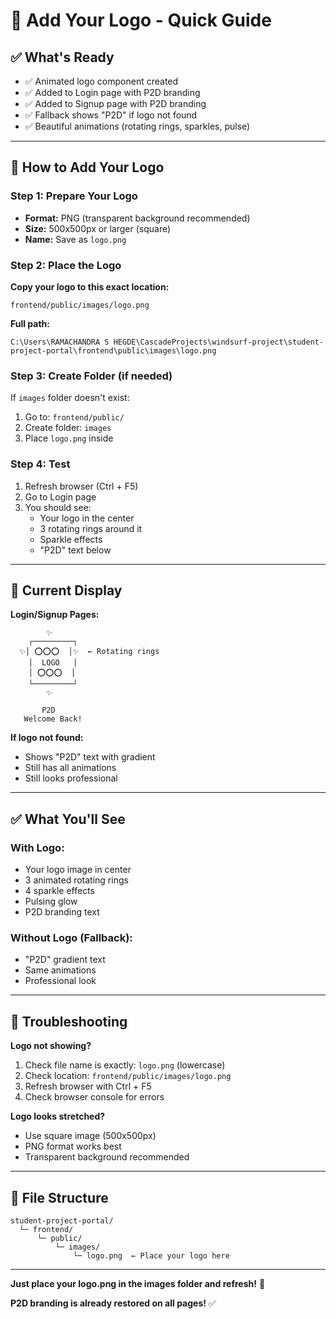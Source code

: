 # 📸 Add Your Logo - Quick Guide

## ✅ What's Ready

- ✅ Animated logo component created
- ✅ Added to Login page with P2D branding
- ✅ Added to Signup page with P2D branding
- ✅ Fallback shows "P2D" if logo not found
- ✅ Beautiful animations (rotating rings, sparkles, pulse)

---

## 🎯 How to Add Your Logo

### Step 1: Prepare Your Logo
- **Format:** PNG (transparent background recommended)
- **Size:** 500x500px or larger (square)
- **Name:** Save as `logo.png`

### Step 2: Place the Logo
**Copy your logo to this exact location:**
```
frontend/public/images/logo.png
```

**Full path:**
```
C:\Users\RAMACHANDRA S HEGDE\CascadeProjects\windsurf-project\student-project-portal\frontend\public\images\logo.png
```

### Step 3: Create Folder (if needed)
If `images` folder doesn't exist:
1. Go to: `frontend/public/`
2. Create folder: `images`
3. Place `logo.png` inside

### Step 4: Test
1. Refresh browser (Ctrl + F5)
2. Go to Login page
3. You should see:
   - Your logo in the center
   - 3 rotating rings around it
   - Sparkle effects
   - "P2D" text below

---

## 🎨 Current Display

**Login/Signup Pages:**
```
        ✨
    ┌─────────┐
  ✨│ ⭕⭕⭕  │✨  ← Rotating rings
    │  LOGO   │
    │ ⭕⭕⭕  │
    └─────────┘
        ✨

       P2D
   Welcome Back!
```

**If logo not found:**
- Shows "P2D" text with gradient
- Still has all animations
- Still looks professional

---

## ✅ What You'll See

### With Logo:
- Your logo image in center
- 3 animated rotating rings
- 4 sparkle effects
- Pulsing glow
- P2D branding text

### Without Logo (Fallback):
- "P2D" gradient text
- Same animations
- Professional look

---

## 🔧 Troubleshooting

**Logo not showing?**
1. Check file name is exactly: `logo.png` (lowercase)
2. Check location: `frontend/public/images/logo.png`
3. Refresh browser with Ctrl + F5
4. Check browser console for errors

**Logo looks stretched?**
- Use square image (500x500px)
- PNG format works best
- Transparent background recommended

---

## 📁 File Structure

```
student-project-portal/
  └─ frontend/
      └─ public/
          └─ images/
              └─ logo.png  ← Place your logo here
```

---

**Just place your logo.png in the images folder and refresh!** 🎉

**P2D branding is already restored on all pages!** ✅
